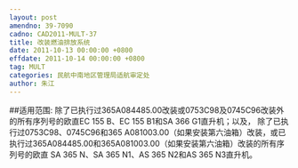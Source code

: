 ```yaml
---
layout: post
amendno: 39-7090
cadno: CAD2011-MULT-37
title: 改装燃油排放系统
date: 2011-10-13 00:00:00 +0800
effdate: 2011-10-14 00:00:00 +0800
tag: MULT
categories: 民航中南地区管理局适航审定处
author: 朱江
---
```


##适用范围:
除了已执行过365A084485.00改装或0753C98及0745C96改装外的所有序列号的欧直EC 155 B、EC 155 B1和SA 366 G1直升机；以及，
除了已执行过0753C98、0745C96和365 A081003.00（如果安装第六油箱）改装，或已执行过365A084485.00和365A081003.00（如果安装第六油箱）改装的所有序列号的欧直 SA 365 N、SA 365 N1、AS 365 N2和AS 365 N3直升机。

